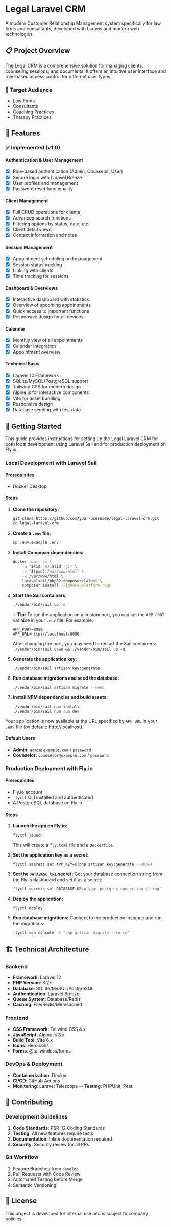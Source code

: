 # Legal Laravel CRM

A modern Customer Relationship Management system specifically for law firms and consultants, developed with Laravel and modern web technologies.

## 📋 Project Overview

The Legal CRM is a comprehensive solution for managing clients, counseling sessions, and documents. It offers an intuitive user interface and role-based access control for different user types.

### 🎯 Target Audience
- Law Firms
- Consultants
- Coaching Practices
- Therapy Practices

## 🚀 Features

### ✅ Implemented (v1.0)

#### Authentication & User Management
- [x] Role-based authentication (Admin, Counselor, User)
- [x] Secure login with Laravel Breeze
- [x] User profiles and management
- [x] Password reset functionality

#### Client Management
- [x] Full CRUD operations for clients
- [x] Advanced search functions
- [x] Filtering options by status, date, etc.
- [x] Client detail views
- [x] Contact information and notes

#### Session Management
- [x] Appointment scheduling and management
- [x] Session status tracking
- [x] Linking with clients
- [x] Time tracking for sessions

#### Dashboard & Overviews
- [x] Interactive dashboard with statistics
- [x] Overview of upcoming appointments
- [x] Quick access to important functions
- [x] Responsive design for all devices

#### Calendar
- [x] Monthly view of all appointments
- [x] Calendar integration
- [x] Appointment overview

#### Technical Basis
- [x] Laravel 12 Framework
- [x] SQLite/MySQL/PostgreSQL support
- [x] Tailwind CSS for modern design
- [x] Alpine.js for interactive components
- [x] Vite for asset bundling
- [x] Responsive design
- [x] Database seeding with test data

## 🚀 Getting Started

This guide provides instructions for setting up the Legal Laravel CRM for both local development using Laravel Sail and for production deployment on Fly.io.

### Local Development with Laravel Sail

#### Prerequisites
- Docker Desktop

#### Steps

1.  **Clone the repository:**
    ```bash
    git clone https://github.com/your-username/legal-laravel-crm.git
    cd legal-laravel-crm
    ```

2.  **Create a `.env` file:**
    ```bash
    cp .env.example .env
    ```

3.  **Install Composer dependencies:**
    ```bash
    docker run --rm \
        -u "$(id -u):$(id -g)" \
        -v "$(pwd):/var/www/html" \
        -w /var/www/html \
        laravelsail/php82-composer:latest \
        composer install --ignore-platform-reqs
    ```

4.  **Start the Sail containers:**
    ```bash
    ./vendor/bin/sail up -d
    ```

    💡 **Tip:** To run the application on a custom port, you can set the `APP_PORT` variable in your `.env` file. For example:
    ```dotenv
    APP_PORT=8080
    APP_URL=http://localhost:8080
    ```
    After changing the port, you may need to restart the Sail containers: `./vendor/bin/sail down && ./vendor/bin/sail up -d`.

5.  **Generate the application key:**
    ```bash
    ./vendor/bin/sail artisan key:generate
    ```

6.  **Run database migrations and seed the database:**
    ```bash
    ./vendor/bin/sail artisan migrate --seed
    ```

7.  **Install NPM dependencies and build assets:**
    ```bash
    ./vendor/bin/sail npm install
    ./vendor/bin/sail npm run dev
    ```

Your application is now available at the URL specified by `APP_URL` in your `.env` file (by default: http://localhost).

#### Default Users

-   **Admin:** `admin@example.com` / `password`
-   **Counselor:** `counselor@example.com` / `password`

### Production Deployment with Fly.io

#### Prerequisites

-   Fly.io account
-   `flyctl` CLI installed and authenticated
-   A PostgreSQL database on Fly.io

#### Steps

1.  **Launch the app on Fly.io:**
    ```bash
    flyctl launch
    ```
    This will create a `fly.toml` file and a `Dockerfile`.

2.  **Set the application key as a secret:**
    ```bash
    flyctl secrets set APP_KEY=$(php artisan key:generate --show)
    ```

3.  **Set the `DATABASE_URL` secret:**
    Get your database connection string from the Fly.io dashboard and set it as a secret:
    ```bash
    flyctl secrets set DATABASE_URL="your-postgres-connection-string"
    ```

4.  **Deploy the application:**
    ```bash
    flyctl deploy
    ```

5.  **Run database migrations:**
    Connect to the production instance and run the migrations:
    ```bash
    flyctl ssh console -C "php artisan migrate --force"
    ```

## 🏗️ Technical Architecture

### Backend
- **Framework**: Laravel 12
- **PHP Version**: 8.2+
- **Database**: SQLite/MySQL/PostgreSQL
- **Authentication**: Laravel Breeze
- **Queue System**: Database/Redis
- **Caching**: File/Redis/Memcached

### Frontend
- **CSS Framework**: Tailwind CSS 4.x
- **JavaScript**: Alpine.js 3.x
- **Build Tool**: Vite 6.x
- **Icons**: Heroicons
- **Forms**: @tailwindcss/forms

### DevOps & Deployment
- **Containerization**: Docker
- **CI/CD**: GitHub Actions
- **Monitoring**: Laravel Telescope
-- **Testing**: PHPUnit, Pest

## 🤝 Contributing

### Development Guidelines
1.  **Code Standards**: PSR-12 Coding Standards
2.  **Testing**: All new features require tests
3.  **Documentation**: Inline documentation required
4.  **Security**: Security review for all PRs

### Git Workflow
1.  Feature Branches from `develop`
2.  Pull Requests with Code Review
3.  Automated Testing before Merge
4.  Semantic Versioning

## 📄 License

This project is developed for internal use and is subject to company policies.